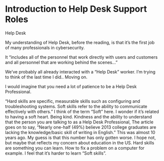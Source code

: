 # Introduction to Help Desk Support Roles
Help Desk

My understanding of Help Desk, before the reading, is that it’s the first job of many professionals in cybersecurity.    

It “includes all of the personnel that work directly with users and customers and all personnel that are working behind the scenes…” 

We’ve probably all already interacted with a “Help Desk” worker.  I’m trying to think of the last time I did.. Moving on.

I would imagine that you need a lot of patience to be a Help Desk Professional.

“Hard skills are specific, measurable skills such as configuring and troubleshooting systems. Soft skills refer to the ability to communicate effectively with others.”
I think of the term “Soft” here.  I wonder if it’s related to having a soft heart.  Being kind.  Kindness and the ability to understand that the person you are talking to as a Help Desk Professional,
The article goes on to say, “Nearly one-half (49%) believe 2013 college graduates are lacking the knowledge/basic skill of writing in English.”  This was almost 10 years ago.  My guess is that this number has only gotten worse.  I hope not, but maybe that reflects my concern about education in the US. 
Hard skills are something you can learn.  How to fix a problem on a computer for example.  I feel that it’s harder to learn “Soft skills”. 
